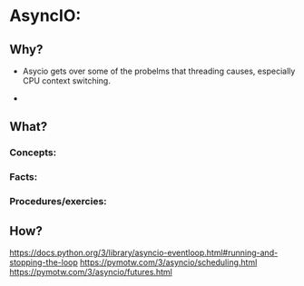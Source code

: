 # AsyncIO:

## Why? 
 - Asycio gets over some of the probelms that threading causes, especially
   CPU context switching.

 - 

## What?

### Concepts:



### Facts:

### Procedures/exercies:


## How?
https://docs.python.org/3/library/asyncio-eventloop.html#running-and-stopping-the-loop
https://pymotw.com/3/asyncio/scheduling.html
https://pymotw.com/3/asyncio/futures.html


